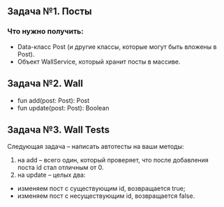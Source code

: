 ## Задача №1. Посты
### Что нужно получить:
- Data-класс Post (и другие классы, которые могут быть вложены в Post).
- Объект WallService, который хранит посты в массиве.

## Задача №2. Wall
- fun add(post: Post): Post
- fun update(post: Post): Boolean

## Задача №3. Wall Tests
Следующая задача – написать автотесты на ваши методы:

1) на add – всего один, который проверяет, что после добавления поста id стал отличным от 0.
2) на update – целых два:
- изменяем пост с существующим id, возвращается true;
- изменяем пост с несуществующим id, возвращается false.
    
